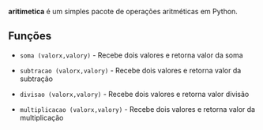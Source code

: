 **aritimetica** é um simples pacote de operações aritméticas em Python.

## Funções

* `soma (valorx,valory)` - Recebe dois valores e retorna valor da soma

* `subtracao (valorx,valory)` - Recebe dois valores e retorna valor da subtração

* `divisao (valorx,valory)` - Recebe dois valores e retorna valor divisão

* `multiplicacao (valorx,valory)` - Recebe dois valores e retorna valor da multiplicação


